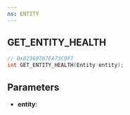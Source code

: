 ```yaml
---
ns: ENTITY
---
```

## GET_ENTITY_HEALTH

```c
// 0x82368787EA73C0F7
int GET_ENTITY_HEALTH(Entity entity);
```

## Parameters
* **entity**:
